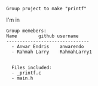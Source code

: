 	Group project to make "printf"
I'm in

	Group memebers:
	Name		github username
	-------------------------------
      - Anwar Endris	anwarendo
      - Rahmah Larry	RahmahLarry1


      Files included:
      - _printf.c
      -	main.h
      
